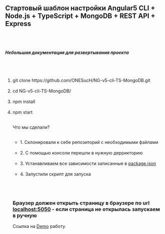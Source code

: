 <h2>Стартовый шаблон настройки Angular5 CLI + Node.js + TypeScript + MongoDB + REST API + Express</h2><br><br>

<h5>Небольшая документация для развертывания проекта</h5><br><br>

<ol>
<li>git clone https://github.com/ONESucH/NG-v5-cli-TS-MongoDB.git</li><br>
<li>cd NG-v5-cli-TS-MongoDB/</li><br>
<li>npm install</li><br>
<li>npm start</li><br>

Что мы сделали?<br><br>

<ul>
<li>1. Склонировали к себе репозиторий с необходимыми файлами</li><br>
<li>2. С помощью консоли перешли в нужную деррикторию</li><br>
<li>3. Устанавливаем все зависимости записанные в <a href="">package.json</a></li><br>
<li>4. Запустили скрипт для запуска</li><br>
</ul><br><br>

<h3>Браузер должен открыть страницу в браузере по url <a href="">localhost:5050</a> - если страница не открылась запускаем в ручную</h3>


Ссылка на <a href="https://onesuch.github.io/NG-v5-cli-TS-MongoDB-Backend-REST_API/dist">Demo</a> работу. <br>
